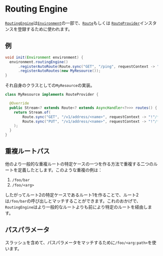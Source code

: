 # Routing Engine

[`RoutingEngine`](/apollo-api/src/main/java/com/spotify/apollo/Environment.java#L72)は[`Environment`](/apollo-api/src/main/java/com/spotify/apollo/Environment.java)の一部で、[`Route`](/apollo-api/src/main/java/com/spotify/apollo/route/Route.java)もしくは
[`RouteProvider`](/apollo-api/src/main/java/com/spotify/apollo/route/RouteProvider.java)インスタンスを登録するために使われます。

## 例

```java
void init(Environment environment) {
  environment.routingEngine()
      .registerAutoRoute(Route.sync("GET", "/ping", requestContext -> "pong"))
      .registerAutoRoutes(new MyResource());
}
```

それ自身のクラスとしての`MyResource`の実装。

```java
class MyResource implements RouteProvider {

  @Override
  public Stream<? extends Route<? extends AsyncHandler<?>>> routes() {
    return Stream.of(
        Route.sync("GET", "/v1/address/<name>", requestContext -> "!"/* do work */),
        Route.sync("PUT", "/v1/address/<name>", requestContext -> "!"/* do work */)
    );
  }
}
```

## 重複ルートパス

他のより一般的な重複ルートの特定ケースの一つを作る方法で重複する二つのルートを定義したとします。このような重複の例は：

1. `/foo/bar`
2. `/foo/<arg>`

したがってルート2の特定ケースであるルート1を作ることで、ルート2は`/foo/bar`の呼び出しとマッチすることができます。これのおかげで、`RoutingEngine`はより一般的なルートよりも前により特定のルートを経由します。

## パスパラメータ

スラッシュを含めて、パスパラメータをマッチするために`/foo/<arg:path>`を使います。
